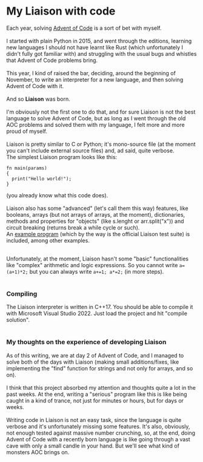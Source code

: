 # My Liaison with code

Each year, solving [Advent of Code](https://adventofcode.com/) is a sort of bet with myself. <br/><br/>
I started with plain Python in 2015, and went through the editions, learning new languages I should not have learnt like Rust (which unfortunately I didn't fully got familiar with) and struggling with the usual bugs and whistles that Advent of Code problems bring.<br/>
<br/>
This year, I kind of raised the bar, deciding, around the beginning of November, to write an interpreter for a new language, and then solving Advent of Code with it.<br/>
<br/>And so <b>Liaison</b> was born.<br/>
<br/>
I'm obviously not the first one to do that, and for sure Liaison is not the best language to solve Advent of Code, but as long as I went through the old AOC problems and solved them with my language, I felt more and more proud of myself.
<br/><br/>
Liaison is pretty similar to C or Python; it's mono-source file (at the moment you can't include external source files) and, ad said, quite verbose.<br/>
The simplest Liaison program looks like this:
<br/>

```<br/>
fn main(params)
{
  print("Hello world!");
}
```

(you already know what this code does).<br/>
<br/>
Liaison also has some "advanced" (let's call them this way) features, like booleans, arrays (but not arrays of arrays, at the moment), dictionaries, methods and properties for "objects" (like s.lenght or arr.split("x")) and circuit breaking (returns break a while cycle or such).<br/>
An [example program](https://github.com/friol/liaison/blob/master/examples/test.lia) (which by the way is the official Liaison test suite) is included, among other examples.<br/><br/>

Unfortunately, at the moment, Liaison hasn't some "basic" functionalities like "complex" arithmetic and logic expressions. So you cannot write ```a=(a+1)*2;``` but you can always write ```a+=1; a*=2;``` (in more steps).
<br/><br/>
### Compiling
The Liaison interpreter is written in C++17. You should be able to compile it with Microsoft Visual Studio 2022. Just load the project and hit "compile solution".
<br/><br/>
### My thoughts on the experience of developing Liaison
As of this writing, we are at day 2 of Advent of Code, and I managed to solve both of the days with Liaison (making small additions/fixes, like implementing the "find" function for strings and not only for arrays, and so on).<br/><br/>
I think that this project absorbed my attention and thoughts quite a lot in the past weeks. At the end, writing a "serious" program like this is like being caught in a kind of trance, not just for minutes or hours, but for days or weeks.
<br/><br/>
Writing code in Liaison is not an easy task, since the language is quite verbose and it's unfortunately missing some features. It's also, obviously, not enough tested against massive number crunching, so, at the end, doing Advent of Code with a recently born language is like going through a vast cave with only a small candle in your hand. But we'll see what kind of monsters AOC brings on.

